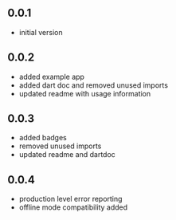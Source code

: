 ## 0.0.1
  - initial version

## 0.0.2
  - added example app
  - added dart doc and removed unused imports
  - updated readme with usage information

## 0.0.3
  - added badges
  - removed unused imports
  - updated readme and dartdoc

## 0.0.4
  - production level error reporting 
  - offline mode compatibility added